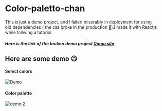# Color-paletto-chan

This is just a demo project, and I failed miserably in deployment for using old dependencies ( the css broke in the production 🥲).I made it with Reactjs while follwing a tutorial.
##### Here is the link of the broken demo project  [Demo site](https://color-paletto-chan.netlify.app/)

## Here are some demo 😉 
#### Select  colors

![Demo](https://i.imgur.com/8rM9bdO.gif)

#### Color  palette

![demo 2](https://i.imgur.com/8In1B8a.gif)
